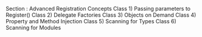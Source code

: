 ﻿
Section : Advanced Registration Concepts
Class 1) Passing parameters to Register()
Class 2) Delegate Factories
Class 3) Objects on Demand
Class 4) Property and Method Injection
Class 5) Scanning for Types
Class 6) Scanning for Modules